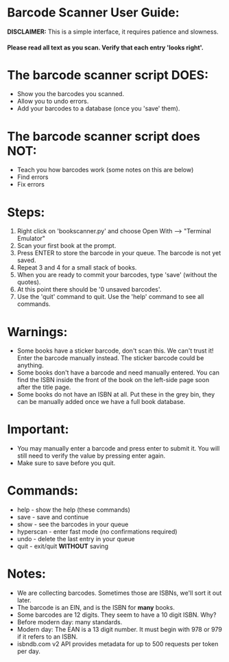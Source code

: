 
Barcode Scanner User Guide:
===============================

**DISCLAIMER:** This is a simple interface, it requires patience and slowness.

#### Please read all text as you scan. Verify that each entry 'looks right'.


The barcode scanner script DOES:
================================
- Show you the barcodes you scanned.
- Allow you to undo errors.
- Add your barcodes to a database (once you 'save' them).


The barcode scanner script does NOT:
================================
- Teach you how barcodes work (some notes on this are below)
- Find errors
- Fix errors


Steps:
======
1. Right click on 'bookscanner.py' and choose Open With --> "Terminal Emulator"
2. Scan your first book at the prompt.
3. Press ENTER to store the barcode in your queue. The barcode is not yet saved.
4. Repeat 3 and 4 for a small stack of books.
5. When you are ready to commit your barcodes, type 'save' (without the quotes).
6. At this point there should be '0 unsaved barcodes'.
7. Use the 'quit' command to quit. Use the 'help' command to see all commands.


Warnings:
=========
- Some books have a sticker barcode, don't scan this. We can't trust it! Enter the barcode manually instead. The sticker barcode could be anything.
- Some books don't have a barcode and need manually entered. You can find the ISBN inside the front of the book on the left-side page soon after the title page.
- Some books do not have an ISBN at all. Put these in the grey bin, they can be manually added once we have a full book database.


Important:
==========
- You may manually enter a barcode and press enter to submit it. You will still need to verify the value by pressing enter again.
- Make sure to save before you quit.


Commands:
=========
- help - show the help (these commands)
- save - save and continue
- show - see the barcodes in your queue
- hyperscan - enter fast mode (no confirmations required)
- undo - delete the last entry in your queue
- quit - exit/quit **WITHOUT** saving


Notes:
======
- We are collecting barcodes. Sometimes those are ISBNs, we'll sort it out later.
- The barcode is an EIN, and is the ISBN for **many** books.
- Some barcodes are 12 digits. They seem to have a 10 digit ISBN. Why?
- Before modern day: many standards.
- Modern day: The EAN is a 13 digit number. It must begin with 978 or 979 if it refers to an ISBN.
- isbndb.com v2 API provides metadata for up to 500 requests per token per day.

